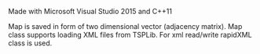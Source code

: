Made with Microsoft Visual Studio 2015 and C++11

Map is saved in form of two dimensional vector (adjacency matrix).
Map class supports loading XML files from TSPLib. For xml read/write rapidXML class is used. 
